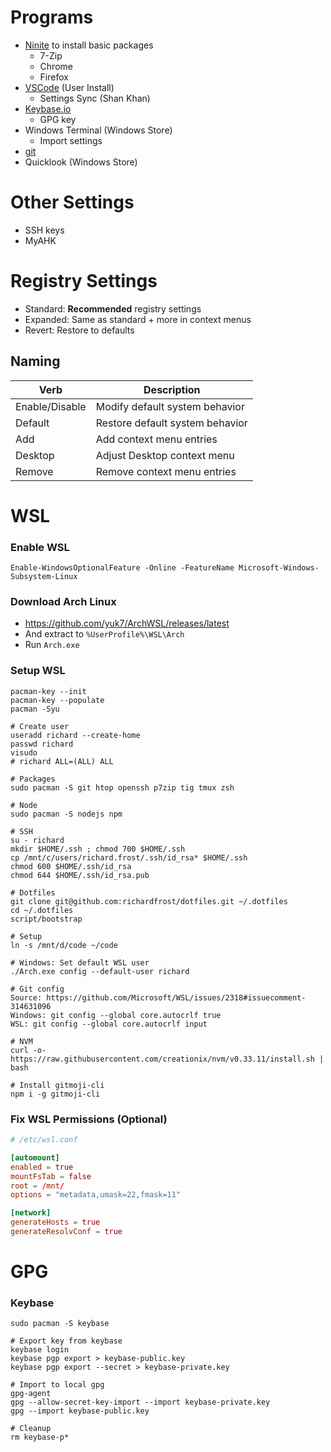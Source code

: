 # Programs
- [Ninite](https://www.ninite.com) to install basic packages
  - 7-Zip
  - Chrome
  - Firefox
- [VSCode](https://code.visualstudio.com/download) (User Install)
  - Settings Sync (Shan Khan)
- [Keybase.io](https://keybase.io/)
  - GPG key
- Windows Terminal (Windows Store)
  - Import settings
- [git](https://git-scm.com/download/win)
- Quicklook (Windows Store)

# Other Settings
- SSH keys
- MyAHK

# Registry Settings
- Standard: **Recommended** registry settings
- Expanded: Same as standard + more in context menus
- Revert: Restore to defaults

## Naming
| Verb           | Description                     |
| -------------- | ------------------------------- |
| Enable/Disable | Modify default system behavior  |
| Default        | Restore default system behavior |
| Add            | Add context menu entries        |
| Desktop        | Adjust Desktop context menu     |
| Remove         | Remove context menu entries     |

# WSL
### Enable WSL
```shell
Enable-WindowsOptionalFeature -Online -FeatureName Microsoft-Windows-Subsystem-Linux
```

### Download Arch Linux
- https://github.com/yuk7/ArchWSL/releases/latest
- And extract to `%UserProfile%\WSL\Arch`
- Run `Arch.exe`

### Setup WSL
```shell
pacman-key --init
pacman-key --populate
pacman -Syu

# Create user
useradd richard --create-home
passwd richard
visudo
# richard ALL=(ALL) ALL

# Packages
sudo pacman -S git htop openssh p7zip tig tmux zsh

# Node
sudo pacman -S nodejs npm

# SSH
su - richard
mkdir $HOME/.ssh ; chmod 700 $HOME/.ssh
cp /mnt/c/users/richard.frost/.ssh/id_rsa* $HOME/.ssh
chmod 600 $HOME/.ssh/id_rsa
chmod 644 $HOME/.ssh/id_rsa.pub

# Dotfiles
git clone git@github.com:richardfrost/dotfiles.git ~/.dotfiles
cd ~/.dotfiles
script/bootstrap

# Setup
ln -s /mnt/d/code ~/code

# Windows: Set default WSL user
./Arch.exe config --default-user richard

# Git config
Source: https://github.com/Microsoft/WSL/issues/2318#issuecomment-314631096
Windows: git config --global core.autocrlf true
WSL: git config --global core.autocrlf input

# NVM
curl -o- https://raw.githubusercontent.com/creationix/nvm/v0.33.11/install.sh | bash

# Install gitmoji-cli
npm i -g gitmoji-cli
```

### Fix WSL Permissions (Optional)
```conf
# /etc/wsl.conf

[automount]
enabled = true
mountFsTab = false
root = /mnt/
options = "metadata,umask=22,fmask=11"

[network]
generateHosts = true
generateResolvConf = true
```

# GPG
### Keybase
```shell
sudo pacman -S keybase

# Export key from keybase
keybase login
keybase pgp export > keybase-public.key
keybase pgp export --secret > keybase-private.key

# Import to local gpg
gpg-agent
gpg --allow-secret-key-import --import keybase-private.key
gpg --import keybase-public.key

# Cleanup
rm keybase-p*